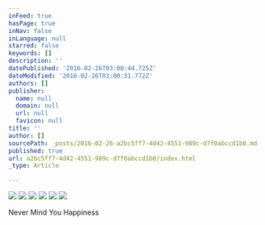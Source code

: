 ```yaml
---
inFeed: true
hasPage: true
inNav: false
inLanguage: null
starred: false
keywords: []
description: ''
datePublished: '2016-02-26T03:00:44.725Z'
dateModified: '2016-02-26T03:00:31.772Z'
authors: []
publisher:
  name: null
  domain: null
  url: null
  favicon: null
title: ''
author: []
sourcePath: _posts/2016-02-26-a2bc5ff7-4d42-4551-989c-d7f0abccd1b0.md
published: true
url: a2bc5ff7-4d42-4551-989c-d7f0abccd1b0/index.html
_type: Article

---
```

![](https://the-grid-user-content.s3-us-west-2.amazonaws.com/dd67f573-3839-499c-859d-413d1b73e9e3.jpg)
![](https://the-grid-user-content.s3-us-west-2.amazonaws.com/8b88dbd4-b410-4745-9d02-7f567941bc9f.jpg)
![](https://the-grid-user-content.s3-us-west-2.amazonaws.com/6e342f3d-f114-494a-b339-214041dfcb2e.jpg)
![](https://the-grid-user-content.s3-us-west-2.amazonaws.com/7c4baf84-9664-4f66-b3cc-46beb8395cd2.jpg)
![](https://the-grid-user-content.s3-us-west-2.amazonaws.com/a4036c4e-1ee3-490b-89f8-9b1b18068ef7.jpg)
![](https://the-grid-user-content.s3-us-west-2.amazonaws.com/8e59b550-2598-4ba2-9bbe-98987921eebd.jpg)

Never Mind You Happiness